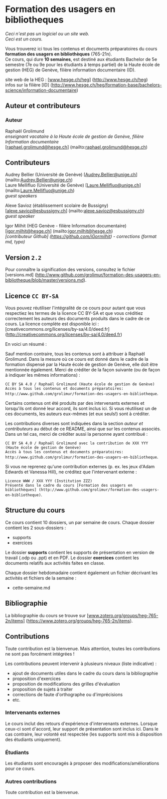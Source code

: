 # Formation des usagers en bibliotheques

*Ceci n'est pas un logiciel ou un site web.*   
*Ceci est un cours.*

Vous trouverez ici tous les contenus et documents préparatoires du cours **formation des usagers en bibliothèques** (765-21n).   
Ce cours, qui dure **10 semaines**, est destiné aux étudiants Bachelor de 5e semestre (7e ou 9e pour les étudiants à temps partiel) de la Haute école de gestion (HEG) de Genève, filière information documentaire (ID).

site web de la HEG : [www.hesge.ch/heg] (http://www.hesge.ch/heg)   
infos sur la filière [ID] (http://www.hesge.ch/heg/formation-base/bachelors-science/information-documentaire)


## Auteur et contributeurs

### Auteur
Raphaël Grolimund   
*enseignant vacataire à la Haute école de gestion de Genève, filière Information documentaire*   
[raphael.grolimund@hesge.ch] (mailto:raphael.grolimund@hesge.ch)   

## Contributeurs
Audrey Bellier (Université de Genève) [Audrey.Bellier@unige.ch] (mailto:Audrey.Bellier@unige.ch)   
Laure Mellifluo (Université de Genève) [Laure.Mellifluo@unige.ch] (mailto:Laure.Mellifluo@unige.ch)   
*guest speakers*

Alexe Savioz (établissement scolaire de Bussigny) [alexe.savioz@esbussigny.ch] (mailto:alexe.savioz@esbussigny.ch)   
*guest speaker*

Igor Milhit (HEG Genève - filière Information documentaire) [igor.milhit@hesge.ch] (mailto:igor.milhit@hesge.ch)   
*[contributeur Github] (https://github.com/iGormilhit) - corrections (format md, typo)*


## Version `2.2`


Pour connaître la signification des versions, consultez le fichier [versions.md] (http://www.github.com/grolimur/formation-des-usagers-en-bibliotheque/blob/master/versions.md).


## Licence `CC BY-SA`

Vous pouvez réutiliser l'intégralité de ce cours pour autant que vous respectiez les termes de la licence CC BY-SA et que vous créditiez correctement les auteurs des documents produits dans le cadre de ce cours.
La licence complète est disponible ici : [creativecommons.org/licenses/by-sa/4.0/deed.fr] (http://creativecommons.org/licenses/by-sa/4.0/deed.fr)

En voici un résumé :

Sauf mention contraire, tous les contenus sont à attribuer à Raphaël Grolimund. Dans la mesure où ce cours est donné dans le cadre de la formation dispensé par la Haute école de gestion de Genève, elle doit être mentionnée également.
Merci de créditer de la façon suivante (ou de façon à indiquer les mêmes informations) :

`CC BY SA 4.0 / Raphaël Grolimund (Haute école de gestion de Genève)`   
`Accès à tous les contenus et documents préparatoires: http://www.github.com/grolimur/formation-des-usagers-en-bibliotheque`.

Certains contenus ont été produits par des intervenants externes et lorsqu'ils ont donné leur accord, ils sont inclus ici.
Si vous réutilisez un de ces documents, les auteurs eux-mêmes (et eux seuls!) sont à créditer.

Les contributions diverses sont indiquées dans la section *auteur et contributeurs* au début de ce README, ainsi que sur les contenus associés.
Dans un tel cas, merci de créditer aussi la personne ayant contribué :

`CC BY SA 4.0 / Raphaël Grolimund avec la contribution de XXX YYY (Haute école de gestion de Genève)`   
`Accès à tous les contenus et documents préparatoires: http://www.github.com/grolimur/formation-des-usagers-en-bibliotheque`.

Si vous ne reprenez qu'une contribution externes (p. ex. les jeux d'Adam Edwards et Vanessa Hill), ne créditez que l'intervenant externe :

`Licence WWW / XXX YYY (Institution ZZZ)`   
`Présenté dans le cadre du cours [Formation des usagers en bibliothèques] (http://www.github.com/grolimur/formation-des-usagers-en-bibliotheque)`.


## Structure du cours

Ce cours contient 10 dossiers, un par semaine de cours.
Chaque dossier contient les 2 sous-dossiers :

* supports
* exercices

Le dossier **supports** contient les supports de présentation en version de travail (.odp ou .ppt) et en PDF.
Le dossier **exercices** contient les documents relatifs aux activités faites en classe.

Chaque dossier hebdomadaire contient également un fichier décrivant les activités et fichiers de la semaine :

* cette-semaine.md


## Bibliographie

La bibliographie du cours se trouve sur [www.zotero.org/groups/heg-765-2n/items] (https://www.zotero.org/groups/heg-765-2n/items).


## Contributions

Toute contribution est la bienvenue.
Mais attention, toutes les contributions ne sont pas forcément intégrées !

Les contributions peuvent intervenir à plusieurs niveaux (liste indicative) :

* ajout de documents utiles dans le cadre du cours dans la bibliographie
* proposition d'exercices
* proposition de modifications des grilles d'évaluation
* proposition de sujets à traiter
* corrections de faute d'orthographe ou d'imprécisions
* etc.

### Intervenants externes
Le cours inclut des retours d'expérience d'intervenants externes. Lorsque ceux-ci sont d'accord, leur support de présentation sont inclus ici.
Dans le cas contraire, leur volonté est respectée (les supports sont mis à disposition des étudiants uniquement).

### Étudiants
Les étudiants sont encouragés à proposer des modifications/améliorations pour ce cours.

### Autres contributions
Toute contribution est la bienvenue.


